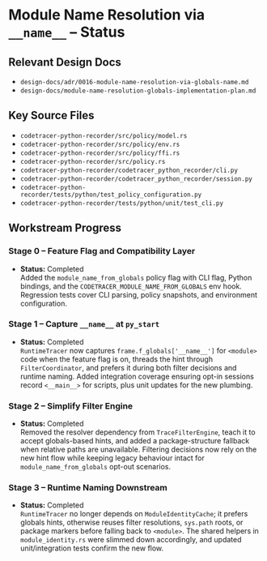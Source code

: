 # Module Name Resolution via `__name__` – Status

## Relevant Design Docs
- `design-docs/adr/0016-module-name-resolution-via-globals-name.md`
- `design-docs/module-name-resolution-globals-implementation-plan.md`

## Key Source Files
- `codetracer-python-recorder/src/policy/model.rs`
- `codetracer-python-recorder/src/policy/env.rs`
- `codetracer-python-recorder/src/policy/ffi.rs`
- `codetracer-python-recorder/src/policy.rs`
- `codetracer-python-recorder/codetracer_python_recorder/cli.py`
- `codetracer-python-recorder/codetracer_python_recorder/session.py`
- `codetracer-python-recorder/tests/python/test_policy_configuration.py`
- `codetracer-python-recorder/tests/python/unit/test_cli.py`

## Workstream Progress

### Stage 0 – Feature Flag and Compatibility Layer
- **Status:** Completed  
  Added the `module_name_from_globals` policy flag with CLI flag, Python bindings, and the `CODETRACER_MODULE_NAME_FROM_GLOBALS` env hook. Regression tests cover CLI parsing, policy snapshots, and environment configuration.

### Stage 1 – Capture `__name__` at `py_start`
- **Status:** Completed  
  `RuntimeTracer` now captures `frame.f_globals['__name__']` for `<module>` code when the feature flag is on, threads the hint through `FilterCoordinator`, and prefers it during both filter decisions and runtime naming. Added integration coverage ensuring opt-in sessions record `<__main__>` for scripts, plus unit updates for the new plumbing.

### Stage 2 – Simplify Filter Engine
- **Status:** Completed  
  Removed the resolver dependency from `TraceFilterEngine`, teach it to accept globals-based hints, and added a package-structure fallback when relative paths are unavailable. Filtering decisions now rely on the new hint flow while keeping legacy behaviour intact for `module_name_from_globals` opt-out scenarios.

### Stage 3 – Runtime Naming Downstream
- **Status:** Completed  
  `RuntimeTracer` no longer depends on `ModuleIdentityCache`; it prefers globals hints, otherwise reuses filter resolutions, `sys.path` roots, or package markers before falling back to `<module>`. The shared helpers in `module_identity.rs` were slimmed down accordingly, and updated unit/integration tests confirm the new flow.
